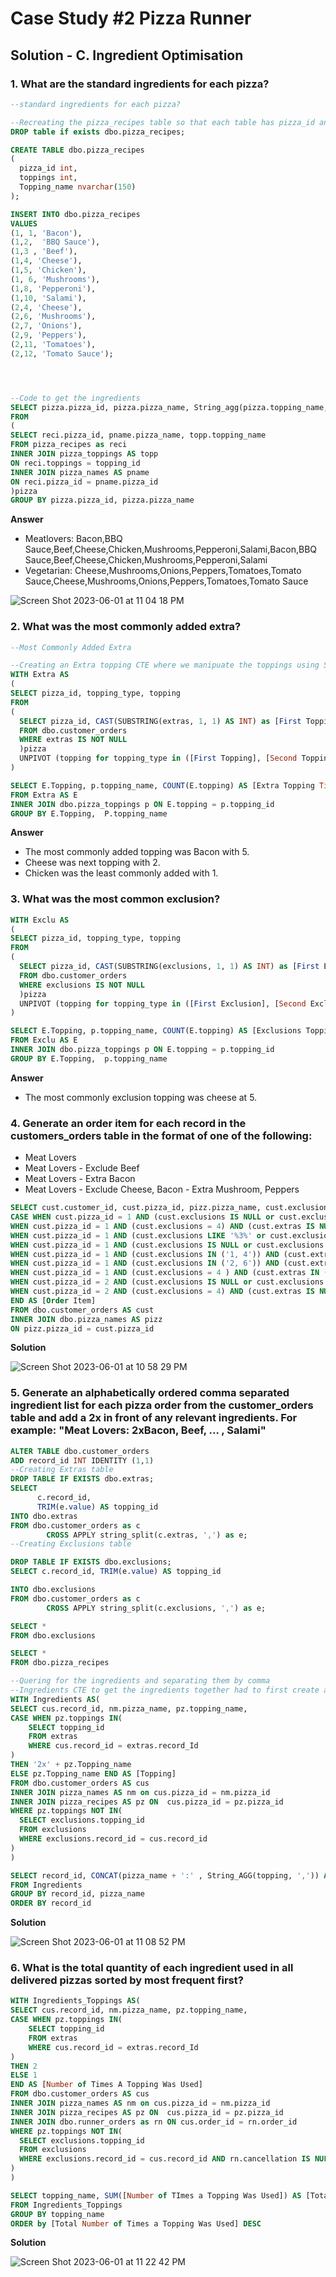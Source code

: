 # Case Study #2 Pizza Runner

## Solution - C. Ingredient Optimisation

### 1. What are the standard ingredients for each pizza?
```sql
--standard ingredients for each pizza?

--Recreating the pizza_recipes table so that each table has pizza_id and its topping
DROP table if exists dbo.pizza_recipes;

CREATE TABLE dbo.pizza_recipes
(
  pizza_id int,
  toppings int,
  Topping_name nvarchar(150)
);

INSERT INTO dbo.pizza_recipes
VALUES
(1, 1, 'Bacon'),
(1,2,  'BBQ Sauce'),
(1,3 , 'Beef'),
(1,4, 'Cheese'),
(1,5, 'Chicken'),
(1, 6, 'Mushrooms'),
(1,8, 'Pepperoni'),
(1,10, 'Salami'),
(2,4, 'Cheese'),
(2,6, 'Mushrooms'),
(2,7, 'Onions'),
(2,9, 'Peppers'),
(2,11, 'Tomatoes'),
(2,12, 'Tomato Sauce');




--Code to get the ingredients 
SELECT pizza.pizza_id, pizza.pizza_name, String_agg(pizza.topping_name,',') AS [Standard Ingredients]
FROM 
(
SELECT reci.pizza_id, pname.pizza_name, topp.topping_name
FROM pizza_recipes as reci
INNER JOIN pizza_toppings AS topp
ON reci.toppings = topping_id
INNER JOIN pizza_names AS pname 
ON reci.pizza_id = pname.pizza_id
)pizza
GROUP BY pizza.pizza_id, pizza.pizza_name

```
**Answer**
- Meatlovers: Bacon,BBQ Sauce,Beef,Cheese,Chicken,Mushrooms,Pepperoni,Salami,Bacon,BBQ Sauce,Beef,Cheese,Chicken,Mushrooms,Pepperoni,Salami
- Vegetarian: Cheese,Mushrooms,Onions,Peppers,Tomatoes,Tomato Sauce,Cheese,Mushrooms,Onions,Peppers,Tomatoes,Tomato Sauce


![Screen Shot 2023-06-01 at 11 04 18 PM](https://github.com/KennethManzi1/8-week-SQL-Challenge/assets/120513764/e91df737-606c-44a3-816b-c5cd065d6c91)




### 2. What was the most commonly added extra?

```sql
--Most Commonly Added Extra

--Creating an Extra topping CTE where we manipuate the toppings using Substrings For Extras.
WITH Extra AS
(
SELECT pizza_id, topping_type, topping
FROM 
(
  SELECT pizza_id, CAST(SUBSTRING(extras, 1, 1) AS INT) as [First Topping], CAST(SUBSTRING(extras,3,3) AS INT) AS [Second Topping]
  FROM dbo.customer_orders
  WHERE extras IS NOT NULL
  )pizza
  UNPIVOT (topping for topping_type in ([First Topping], [Second Topping])) as unpvt
)

SELECT E.Topping, p.topping_name, COUNT(E.topping) AS [Extra Topping Time]
FROM Extra AS E
INNER JOIN dbo.pizza_toppings p ON E.topping = p.topping_id
GROUP BY E.Topping,  P.topping_name

```

**Answer**
- The most commonly added topping was Bacon with 5.
- Cheese was next topping with 2.
- Chicken was the least commonly added with 1.




### 3. What was the most common exclusion?

```sql
WITH Exclu AS
(
SELECT pizza_id, topping_type, topping
FROM 
(
  SELECT pizza_id, CAST(SUBSTRING(exclusions, 1, 1) AS INT) as [First Exclusion], CAST(SUBSTRING(exclusions,3,3) AS INT) AS [Second Exclusion]
  FROM dbo.customer_orders
  WHERE exclusions IS NOT NULL
  )pizza
  UNPIVOT (topping for topping_type in ([First Exclusion], [Second Exclusion])) as unpvt
)

SELECT E.Topping, p.topping_name, COUNT(E.topping) AS [Exclusions Topping Time]
FROM Exclu AS E
INNER JOIN dbo.pizza_toppings p ON E.topping = p.topping_id
GROUP BY E.Topping,  p.topping_name
```
**Answer**
- The most commonly exclusion topping was cheese at 5.



### 4. Generate an order item for each record in the customers_orders table in the format of one of the following:
- Meat Lovers
- Meat Lovers - Exclude Beef
- Meat Lovers - Extra Bacon
- Meat Lovers - Exclude Cheese, Bacon - Extra Mushroom, Peppers

```sql
SELECT cust.customer_id, cust.pizza_id, pizz.pizza_name, cust.exclusions, cust.extras,
CASE WHEN cust.pizza_id = 1 AND (cust.exclusions IS NULL or cust.exclusions = 0) AND (cust.extras IS NULL or cust.extras = 0) THEN 'Meat Lovers'
WHEN cust.pizza_id = 1 AND (cust.exclusions = 4) AND (cust.extras IS NULL or cust.extras = 0) THEN 'Meat Lovers - Exclude Cheese'
WHEN cust.pizza_id = 1 AND (cust.exclusions LIKE '%3%' or cust.exclusions = 3) AND (cust.extras IS NULL or cust.extras = 0) THEN 'Meat Lovers - Exclude Beef'
WHEN cust.pizza_id = 1 AND (cust.exclusions IS NULL or cust.exclusions = 0) AND (cust.extras LIKE '%1%' or cust.extras = 1) THEN 'Meat Lovers - Extra Bacon'
WHEN cust.pizza_id = 1 AND (cust.exclusions IN ('1, 4')) AND (cust.extras IN ('6, 9')) THEN ' Meat Lovers - Exclude Cheese, Bacon - Extra Mushroom, Peppers'
WHEN cust.pizza_id = 1 AND (cust.exclusions IN ('2, 6')) AND (cust.extras IN ('1, 4')) THEN ' Meat Lovers - Exclude BBQ Sauce, Mushroom - Extra Bacon, Cheese'
WHEN cust.pizza_id = 1 AND (cust.exclusions = 4 ) AND (cust.extras IN ('1, 5')) THEN ' Meat Lovers - Exclude Cheese - Extra Bacon, Chicken' 
WHEN cust.pizza_id = 2 AND (cust.exclusions IS NULL or cust.exclusions = 0) AND (cust.extras IS NULL or cust.extras = 0) THEN 'Vegeterian'
WHEN cust.pizza_id = 2 AND (cust.exclusions = 4) AND (cust.extras IS NULL or cust.extras = 0) THEN 'Vegeterian - Exclude Cheese' 
END AS [Order Item]
FROM dbo.customer_orders AS cust 
INNER JOIN dbo.pizza_names AS pizz 
ON pizz.pizza_id = cust.pizza_id

```
**Solution**

![Screen Shot 2023-06-01 at 10 58 29 PM](https://github.com/KennethManzi1/8-week-SQL-Challenge/assets/120513764/4e586f49-ce6d-4cf4-8a2b-3fd9de7e44f7)


### 5. Generate an alphabetically ordered comma separated ingredient list for each pizza order from the customer_orders table and add a 2x in front of any relevant ingredients. For example: "Meat Lovers: 2xBacon, Beef, ... , Salami"

```sql
ALTER TABLE dbo.customer_orders
ADD record_id INT IDENTITY (1,1)
--Creating Extras table
DROP TABLE IF EXISTS dbo.extras;
SELECT		
      c.record_id,
      TRIM(e.value) AS topping_id
INTO dbo.extras
FROM dbo.customer_orders as c
	    CROSS APPLY string_split(c.extras, ',') as e;
--Creating Exclusions table

DROP TABLE IF EXISTS dbo.exclusions;
SELECT c.record_id, TRIM(e.value) AS topping_id

INTO dbo.exclusions
FROM dbo.customer_orders as c
	    CROSS APPLY string_split(c.exclusions, ',') as e;

SELECT *
FROM dbo.exclusions

SELECT *
FROM dbo.pizza_recipes

--Quering for the ingredients and separating them by comma
--Ingredients CTE to get the ingredients together had to first create a table for the exclusions and extras above
WITH Ingredients AS(
SELECT cus.record_id, nm.pizza_name, pz.topping_name,
CASE WHEN pz.toppings IN(
    SELECT topping_id 
    FROM extras 
    WHERE cus.record_id = extras.record_Id
)
THEN '2x' + pz.Topping_name
ELSE pz.Topping_name END AS [Topping]
FROM dbo.customer_orders AS cus
INNER JOIN pizza_names AS nm on cus.pizza_id = nm.pizza_id
INNER JOIN pizza_recipes AS pz ON  cus.pizza_id = pz.pizza_id
WHERE pz.toppings NOT IN(
  SELECT exclusions.topping_id
  FROM exclusions
  WHERE exclusions.record_id = cus.record_id
)
)

SELECT record_id, CONCAT(pizza_name + ':' , String_AGG(topping, ',')) AS [Ingredients]
FROM Ingredients
GROUP BY record_id, pizza_name
ORDER BY record_id

```
**Solution**

![Screen Shot 2023-06-01 at 11 08 52 PM](https://github.com/KennethManzi1/8-week-SQL-Challenge/assets/120513764/128c3ec4-c3c2-4f5d-a6df-ff071869d4d1)


### 6. What is the total quantity of each ingredient used in all delivered pizzas sorted by most frequent first?

```sql
WITH Ingredients_Toppings AS(
SELECT cus.record_id, nm.pizza_name, pz.topping_name,
CASE WHEN pz.toppings IN(
    SELECT topping_id 
    FROM extras 
    WHERE cus.record_id = extras.record_Id
)
THEN 2
ELSE 1
END AS [Number of Times A Topping Was Used]
FROM dbo.customer_orders AS cus
INNER JOIN pizza_names AS nm on cus.pizza_id = nm.pizza_id
INNER JOIN pizza_recipes AS pz ON  cus.pizza_id = pz.pizza_id
INNER JOIN dbo.runner_orders as rn ON cus.order_id = rn.order_id
WHERE pz.toppings NOT IN(
  SELECT exclusions.topping_id
  FROM exclusions
  WHERE exclusions.record_id = cus.record_id AND rn.cancellation IS NULL
)
)

SELECT topping_name, SUM([Number of TImes a Topping Was Used]) AS [Total Number of Times a Topping Was Used]
FROM Ingredients_Toppings
GROUP BY topping_name
ORDER by [Total Number of Times a Topping Was Used] DESC

```
**Solution**

![Screen Shot 2023-06-01 at 11 22 42 PM](https://github.com/KennethManzi1/8-week-SQL-Challenge/assets/120513764/44fc2b60-fa0a-4058-bc66-6db05c432dd5)

